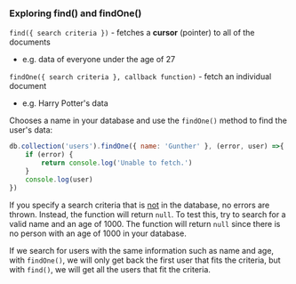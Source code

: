 <!--title={Exploring find() and findOne() Methods}-->

### Exploring find() and findOne()

`find({ search criteria })` - fetches a **cursor** (pointer) to all of the documents

- e.g. data of everyone under the age of 27

`findOne({ search criteria }, callback function)` - fetch an individual document

- e.g. Harry Potter's data

Chooses a name in your database and use the `findOne()` method to find the user's data:

```javascript
db.collection('users').findOne({ name: 'Gunther' }, (error, user) =>{
  	if (error) {
    	return console.log('Unable to fetch.')
  	}
  	console.log(user)
})
```

If you specify a search criteria that is <u>not</u> in the database, no errors are thrown. Instead, the function will return `null`. To test this, try to search for a valid name and an age of 1000. The function will return `null` since there is no person with an age of 1000 in your database.

If we search for users with the same information such as name and age, with `findOne()`, we will only get back the first user that fits the criteria, but with `find()`, we will get all the users that fit the criteria.





